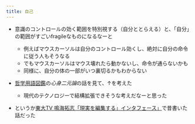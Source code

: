 ```yaml
---
title: 自己
---
```


* 意識のコントロールの効く範囲を特別視する（自分ととらえる）と、「自分」の範囲がすごいfragileなものになるなーと
  - 例えばマウスカーソルは自分のコントロール効くし、絶対に自分の命令に従う人もそうなる
  - でもマウスカーソルはマウス壊れたら動かないし、命令が通らないかも
  - 同様に、自分の体の一部がいつ裏切るかもわからない

* [哲学用語図鑑](%E5%93%B2%E5%AD%A6%E7%94%A8%E8%AA%9E%E5%9B%B3%E9%91%91.md)の*心身二元論*の話を見て、↑を考えた
  
  * 現代のテクノロジーで結構拡張できそうな考えだなーと思った
* というか[東大TV 鳴海拓志「現実を編集する」インタフェース」](%E6%9D%B1%E5%A4%A7TV%20%E9%B3%B4%E6%B5%B7%E6%8B%93%E5%BF%97%E3%80%8C%E7%8F%BE%E5%AE%9F%E3%82%92%E7%B7%A8%E9%9B%86%E3%81%99%E3%82%8B%E3%80%8D%E3%82%A4%E3%83%B3%E3%82%BF%E3%83%95%E3%82%A7%E3%83%BC%E3%82%B9%E3%80%8D.md)で昔書いた話だった
